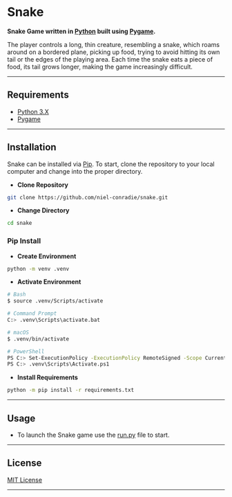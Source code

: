 # **Snake**

**Snake Game written in [Python](https://www.python.org) built using [Pygame](https://www.pygame.org/news).**

The player controls a long, thin creature, resembling a snake, which roams around on a bordered plane, picking up food, trying to avoid hitting its own tail or the edges of the playing area. Each time the snake eats a piece of food, its tail grows longer, making the game increasingly difficult.

---

## **Requirements**

- [Python 3.X](https://www.python.org/downloads/)
- [Pygame](https://www.pygame.org/news)

---

## **Installation**

Snake can be installed via [Pip](https://pypi.org/project/pip/). To start, clone the repository to your local computer and change into the proper directory.

- **Clone Repository**

```bash
git clone https://github.com/niel-conradie/snake.git
```

- **Change Directory**

```bash
cd snake
```

### **Pip Install**

- **Create Environment**

```bash
python -m venv .venv
```

- **Activate Environment**

```bash
# Bash
$ source .venv/Scripts/activate

# Command Prompt
C:> .venv\Scripts\activate.bat

# macOS
$ .venv/bin/activate

# PowerShell
PS C:> Set-ExecutionPolicy -ExecutionPolicy RemoteSigned -Scope CurrentUser
PS C:> .venv\Scripts\Activate.ps1
```

- **Install Requirements**

```bash
python -m pip install -r requirements.txt
```

---

## **Usage**

- To launch the Snake game use the [run.py](https://github.com/niel-conradie/snake/blob/master/snake/run.py) file to start.

---

## **License**

[MIT License](https://github.com/niel-conradie/Snake/blob/master/LICENSE)

---
